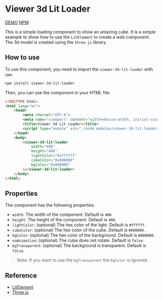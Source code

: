 # Viewer 3d Lit Loader

[DEMO](https://salvatorelaspata.github.io/viewer-3d-lit-loader/)
[NPM](https://www.npmjs.com/package/viewer-3d-lit-loader)

This is a simple loading component to show an amazing cube. It is a simple example to show how to use the `LitElement` to create a web component. The 3d model is created using the `three.js` library.

## How to use

To use this component, you need to import the `viewer-3d-lit-loader` with `npm`:
    
```bash
npm install viewer-3d-lit-loader
```

Then, you can use the component in your HTML file:

```html
<!DOCTYPE html>
<html lang="en">
    <head>
        <meta charset="UTF-8">
        <meta name="viewport" content="width=device-width, initial-scale=1.0">
        <title>Viewer 3d Lit Loader</title>
        <script type="module" src="./node_modules/viewer-3d-lit-loader/dist/viewer-3d-lit-loader.js"></script>
    </head>
    <body>
        <viewer-3d-lit-loader
            width="400"
            height="400"
            lightColor="0xffffff"
            cubeColor="0x000000"
            bgColor="0x000000"
        ></viewer-3d-lit-loader>
    </body>
</html>
```

## Properties

The component has the following properties:

- `width`: The width of the component. Default is `400`.
- `height`: The height of the component. Default is `400`.
- `lightColor`: (optional) The hex color of the light. Default is `#ffffff`.
- `cubeColor`: (optional) The hex color of the cube. Default is `#000000`.
- `bgColor`: (optional) The hex color of the background. Default is `#000000`.
- `noAnimation`: (optional) The cube does not rotate. Default is `false`.
- `bgTransparent`: (optional) The background is transparent. Default is `false`.

>  Note: If you want to use the `bgTransparent` the `bgColor` is ignored.

## Reference

- [LitElement](https://lit.dev/docs/components/)
- [Three.js](https://threejs.org/)